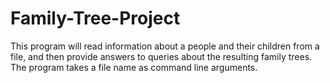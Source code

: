 # Family-Tree-Project

This program will read information about a people and their children from a file, and then provide answers to queries about the resulting family trees. The program takes a file name as command line arguments.
